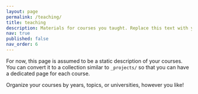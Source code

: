 ```yaml
---
layout: page
permalink: /teaching/
title: teaching
description: Materials for courses you taught. Replace this text with your description.
nav: true
published: false
nav_order: 6
---
```


For now, this page is assumed to be a static description of your courses. You can convert it to a collection similar to `_projects/` so that you can have a dedicated page for each course.

Organize your courses by years, topics, or universities, however you like!
